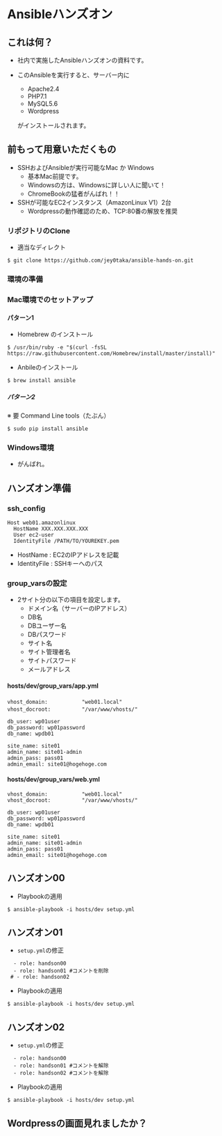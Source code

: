 # Ansibleハンズオン



## これは何？

- 社内で実施したAnsibleハンズオンの資料です。

- このAnsibleを実行すると、サーバー内に

  - Apache2.4
  - PHP7.1
  - MySQL5.6
  - Wordpress

  がインストールされます。



## 前もって用意いただくもの

- SSHおよびAnsibleが実行可能なMac か Windows
  - 基本Mac前提です。
  - Windowsの方は、Windowsに詳しい人に聞いて！
  - ChromeBookの猛者がんばれ！！
- SSHが可能なEC2インスタンス（AmazonLinux V1）2台
  - Wordpressの動作確認のため、TCP:80番の解放を推奨



### リポジトリのClone

- 適当なディレクト

```
$ git clone https://github.com/jey0taka/ansible-hands-on.git
```



### 環境の準備

### Mac環境でのセットアップ

#### パターン1

- Homebrew のインストール
```
$ /usr/bin/ruby -e "$(curl -fsSL https://raw.githubusercontent.com/Homebrew/install/master/install)"
```
- Anbileのインストール
```
$ brew install ansible
```

##### パターン2

※ 要 Command Line tools（たぶん）
```
$ sudo pip install ansible
```



### Windows環境

- がんばれ。




## ハンズオン準備

### ssh_config

```
Host web01.amazonlinux
  HostName XXX.XXX.XXX.XXX
  User ec2-user
  IdentityFile /PATH/TO/YOUREKEY.pem
```

- HostName : EC2のIPアドレスを記載
- IdentityFile : SSHキーへのパス



### group_varsの設定

- 2サイト分の以下の項目を設定します。
  - ドメイン名（サーバーのIPアドレス）
  - DB名
  - DBユーザー名
  - DBパスワード
  - サイト名
  - サイト管理者名
  - サイトパスワード
  - メールアドレス



####  hosts/dev/group_vars/app.yml

```
vhost_domain:           "web01.local"　
vhost_docroot:          "/var/www/vhosts/"　

db_user: wp01user
db_password: wp01password
db_name: wpdb01

site_name: site01
admin_name: site01-admin
admin_pass: pass01
admin_email: site01@hogehoge.com
```



####  hosts/dev/group_vars/web.yml

```
vhost_domain:           "web01.local"
vhost_docroot:          "/var/www/vhosts/"

db_user: wp01user
db_password: wp01password
db_name: wpdb01

site_name: site01
admin_name: site01-admin
admin_pass: pass01
admin_email: site01@hogehoge.com
```





## ハンズオン00

- Playbookの適用

```
$ ansible-playbook -i hosts/dev setup.yml
```



## ハンズオン01

- `setup.yml`の修正

```
  - role: handson00
  - role: handson01 #コメントを削除
 # - role: handson02
```

- Playbookの適用

```
$ ansible-playbook -i hosts/dev setup.yml
```



## ハンズオン02

-  `setup.yml`の修正

```
  - role: handson00
  - role: handson01 #コメントを解除
  - role: handson02 #コメントを解除
```

- Playbookの適用

```
$ ansible-playbook -i hosts/dev setup.yml
```



## Wordpressの画面見れましたか？